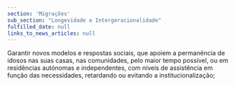```yaml
---
section: 'Migrações'
sub_section: "Longevidade e Intergeracionalidade"
fulfilled_date: null
links_to_news_articles: null
---
```


Garantir novos modelos e respostas sociais, que apoiem a permanência de idosos nas suas casas, nas comunidades, pelo maior tempo possível, ou em residências autónomas e independentes, com níveis de assistência em função das necessidades, retardando ou evitando a institucionalização;